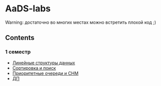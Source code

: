 # AaDS-labs

Warning: достаточно во многих местах можно встретить плохой код ;)

## Contents
### 1 семестр
* [Линейные структуры данных](/tree/main/1-semester/01-lab-linear)
* [Сортировка и поиск](/tree/main/1-semester/02-lab-sort)
* [Приоритетные очереди и СНМ](/tree/main/1-semester/03-lab-heap-dsu)
* [ДП](/tree/main/1-semester/04-lab-dp)
